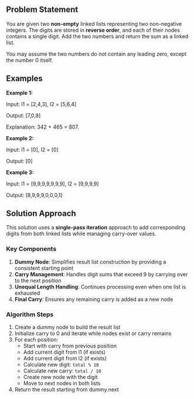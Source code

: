 ## Problem Statement

You are given two **non-empty** linked lists representing two non-negative integers. The digits are stored in **reverse order**, and each of their nodes contains a single digit. Add the two numbers and return the sum as a linked list.

You may assume the two numbers do not contain any leading zero, except the number 0 itself.

## Examples

**Example 1:**

Input: l1 = [2,4,3], l2 = [5,6,4]

Output: [7,0,8]

Explanation: 342 + 465 = 807.

**Example 2:**


Input: l1 = [0], l2 = [0]

Output: [0]

**Example 3:**

Input: l1 = [9,9,9,9,9,9,9], l2 = [9,9,9,9]

Output: [8,9,9,9,0,0,0,1]

## Solution Approach

This solution uses a **single-pass iteration** approach to add corresponding digits from both linked lists while managing carry-over values.

### Key Components

1. **Dummy Node**: Simplifies result list construction by providing a consistent starting point
2. **Carry Management**: Handles digit sums that exceed 9 by carrying over to the next position
3. **Unequal Length Handling**: Continues processing even when one list is exhausted
4. **Final Carry**: Ensures any remaining carry is added as a new node

### Algorithm Steps

1. Create a dummy node to build the result list
2. Initialize carry to 0 and iterate while nodes exist or carry remains
3. For each position:
   - Start with carry from previous position
   - Add current digit from l1 (if exists)
   - Add current digit from l2 (if exists)
   - Calculate new digit: `total % 10`
   - Calculate new carry: `total / 10`
   - Create new node with the digit
   - Move to next nodes in both lists
4. Return the result starting from dummy.next

